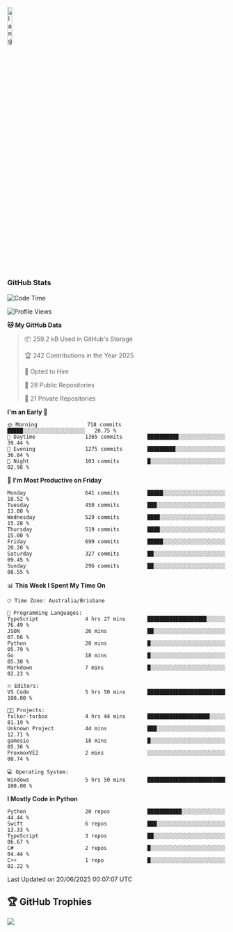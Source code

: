 <p align="left"><img width=15%" src="https://github.com/alansmathew/alansmathew/raw/master/lang.gif" alt="lang image here" /></p>

# <h3 align="left">GitHub Stats</h3>

<!--START_SECTION:waka-->
![Code Time](http://img.shields.io/badge/Code%20Time-581%20hrs%2036%20mins-blue)

![Profile Views](http://img.shields.io/badge/Profile%20Views-3-blue)

**🐱 My GitHub Data** 

> 📦 259.2 kB Used in GitHub's Storage 
 > 
> 🏆 242 Contributions in the Year 2025
 > 
> 💼 Opted to Hire
 > 
> 📜 28 Public Repositories 
 > 
> 🔑 21 Private Repositories 
 > 
**I'm an Early 🐤** 

```text
🌞 Morning                718 commits         █████░░░░░░░░░░░░░░░░░░░░   20.75 % 
🌆 Daytime                1365 commits        ██████████░░░░░░░░░░░░░░░   39.44 % 
🌃 Evening                1275 commits        █████████░░░░░░░░░░░░░░░░   36.84 % 
🌙 Night                  103 commits         █░░░░░░░░░░░░░░░░░░░░░░░░   02.98 % 
```
📅 **I'm Most Productive on Friday** 

```text
Monday                   641 commits         █████░░░░░░░░░░░░░░░░░░░░   18.52 % 
Tuesday                  450 commits         ███░░░░░░░░░░░░░░░░░░░░░░   13.00 % 
Wednesday                529 commits         ████░░░░░░░░░░░░░░░░░░░░░   15.28 % 
Thursday                 519 commits         ████░░░░░░░░░░░░░░░░░░░░░   15.00 % 
Friday                   699 commits         █████░░░░░░░░░░░░░░░░░░░░   20.20 % 
Saturday                 327 commits         ██░░░░░░░░░░░░░░░░░░░░░░░   09.45 % 
Sunday                   296 commits         ██░░░░░░░░░░░░░░░░░░░░░░░   08.55 % 
```


📊 **This Week I Spent My Time On** 

```text
🕑︎ Time Zone: Australia/Brisbane

💬 Programming Languages: 
TypeScript               4 hrs 27 mins       ███████████████████░░░░░░   76.49 % 
JSON                     26 mins             ██░░░░░░░░░░░░░░░░░░░░░░░   07.66 % 
Python                   20 mins             █░░░░░░░░░░░░░░░░░░░░░░░░   05.79 % 
Go                       18 mins             █░░░░░░░░░░░░░░░░░░░░░░░░   05.30 % 
Markdown                 7 mins              █░░░░░░░░░░░░░░░░░░░░░░░░   02.23 % 

🔥 Editors: 
VS Code                  5 hrs 50 mins       █████████████████████████   100.00 % 

🐱‍💻 Projects: 
falkor-torbox            4 hrs 44 mins       ████████████████████░░░░░   81.19 % 
Unknown Project          44 mins             ███░░░░░░░░░░░░░░░░░░░░░░   12.71 % 
gamesio                  18 mins             █░░░░░░░░░░░░░░░░░░░░░░░░   05.36 % 
ProxmoxVE2               2 mins              ░░░░░░░░░░░░░░░░░░░░░░░░░   00.74 % 

💻 Operating System: 
Windows                  5 hrs 50 mins       █████████████████████████   100.00 % 
```

**I Mostly Code in Python** 

```text
Python                   20 repos            ███████████░░░░░░░░░░░░░░   44.44 % 
Swift                    6 repos             ███░░░░░░░░░░░░░░░░░░░░░░   13.33 % 
TypeScript               3 repos             ██░░░░░░░░░░░░░░░░░░░░░░░   06.67 % 
C#                       2 repos             █░░░░░░░░░░░░░░░░░░░░░░░░   04.44 % 
C++                      1 repo              █░░░░░░░░░░░░░░░░░░░░░░░░   02.22 % 
```




 Last Updated on 20/06/2025 00:07:07 UTC
<!--END_SECTION:waka-->

## 🏆 GitHub Trophies

![](https://github-profile-trophy.vercel.app/?username=samh06&theme=discord&no-frame=true&no-bg=false&margin-w=4)
